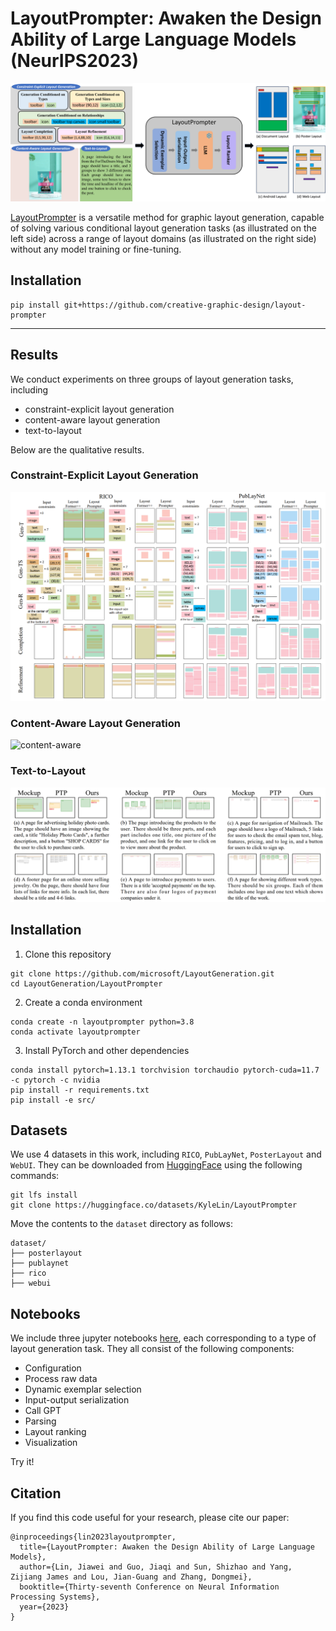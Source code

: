 # LayoutPrompter: Awaken the Design Ability of Large Language Models (NeurIPS2023)

![LayoutPrompter](./images/teaser.png)

[LayoutPrompter](https://arxiv.org/pdf/2311.06495.pdf) is a versatile method for graphic layout generation, capable of solving various conditional layout generation tasks (as illustrated on the left side) across a range of layout domains (as illustrated on the right side) without any model training or fine-tuning.
## Installation

```shell
pip install git+https://github.com/creative-graphic-design/layout-prompter
```

---

## Results

We conduct experiments on three groups of layout generation tasks, including
- constraint-explicit layout generation
- content-aware layout generation
- text-to-layout

Below are the qualitative results.

### Constraint-Explicit Layout Generation

![constraint-explicit](./images/constraint_explicit.png)

### Content-Aware Layout Generation

![content-aware](./images/content_aware.png)

### Text-to-Layout

![text2layout](./images/text2layout.png)

## Installation

1. Clone this repository

```
git clone https://github.com/microsoft/LayoutGeneration.git
cd LayoutGeneration/LayoutPrompter
```

2. Create a conda environment

```
conda create -n layoutprompter python=3.8
conda activate layoutprompter
```

3. Install PyTorch and other dependencies

```
conda install pytorch=1.13.1 torchvision torchaudio pytorch-cuda=11.7 -c pytorch -c nvidia
pip install -r requirements.txt
pip install -e src/
```

## Datasets

We use 4 datasets in this work, including `RICO`, `PubLayNet`, `PosterLayout` and `WebUI`.
They can be downloaded from [HuggingFace](https://huggingface.co/datasets/KyleLin/LayoutPrompter) using the following commands:

```
git lfs install
git clone https://huggingface.co/datasets/KyleLin/LayoutPrompter
```

Move the contents to the `dataset` directory as follows:

```
dataset/
├── posterlayout
├── publaynet
├── rico
├── webui
```

## Notebooks

We include three jupyter notebooks [here](./notebooks), each corresponding to a type of layout generation task.
They all consist of the following components:
- Configuration
- Process raw data
- Dynamic exemplar selection
- Input-output serialization
- Call GPT
- Parsing
- Layout ranking
- Visualization

Try it!

## Citation

If you find this code useful for your research, please cite our paper:

```
@inproceedings{lin2023layoutprompter,
  title={LayoutPrompter: Awaken the Design Ability of Large Language Models},
  author={Lin, Jiawei and Guo, Jiaqi and Sun, Shizhao and Yang, Zijiang James and Lou, Jian-Guang and Zhang, Dongmei},
  booktitle={Thirty-seventh Conference on Neural Information Processing Systems},
  year={2023}
}
```
